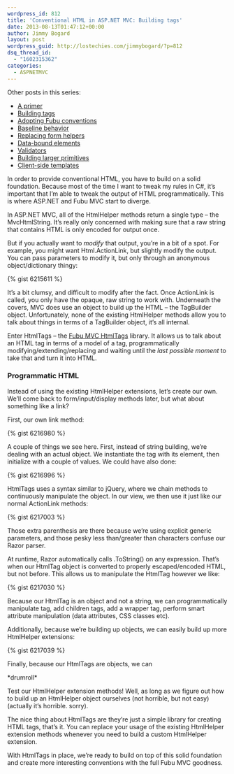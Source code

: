 ```yaml
---
wordpress_id: 812
title: 'Conventional HTML in ASP.NET MVC: Building tags'
date: 2013-08-13T01:47:12+00:00
author: Jimmy Bogard
layout: post
wordpress_guid: http://lostechies.com/jimmybogard/?p=812
dsq_thread_id:
  - "1602315362"
categories:
  - ASPNETMVC
---
```

Other posts in this series:

  * [A primer](https://lostechies.com/jimmybogard/2013/07/18/conventional-html-in-asp-net-mvc-a-primer/)
  * [Building tags](https://lostechies.com/jimmybogard/2013/08/13/conventional-html-in-asp-net-mvc-building-tags/)
  * [Adopting Fubu conventions](https://lostechies.com/jimmybogard/2014/07/11/conventional-html-in-asp-net-mvc-adopting-fubu-conventions/)
  * [Baseline behavior](https://lostechies.com/jimmybogard/2014/07/17/conventional-html-in-asp-net-mvc-baseline-behavior/)
  * [Replacing form helpers](https://lostechies.com/jimmybogard/2014/07/22/conventional-html-in-asp-net-mvc-replacing-form-helpers/)
  * [Data-bound elements](https://lostechies.com/jimmybogard/2014/07/23/conventional-html-in-asp-net-mvc-data-bound-elements/)
  * [Validators](https://lostechies.com/jimmybogard/2014/07/24/conventional-html-in-asp-net-mvc-validators/)
  * [Building larger primitives](https://lostechies.com/jimmybogard/2014/07/25/conventional-html-in-asp-net-mvc-building-larger-primitives/)
  * [Client-side templates](https://lostechies.com/jimmybogard/2014/08/14/conventional-html-in-asp-net-mvc-client-side-templates/)

In order to provide conventional HTML, you have to build on a solid foundation. Because most of the time I want to tweak my rules in C#, it’s important that I’m able to tweak the output of HTML programmatically. This is where ASP.NET and Fubu MVC start to diverge.

In ASP.NET MVC, all of the HtmlHelper methods return a single type – the MvcHtmlString. It’s really only concerned with making sure that a raw string that contains HTML is only encoded for output once.

But if you actually want to _modify_ that output, you’re in a bit of a spot. For example, you might want Html.ActionLink, but slightly modify the output. You can pass parameters to modify it, but only through an anonymous object/dictionary thingy:

{% gist 6215611 %}

It’s a bit clumsy, and difficult to modify after the fact. Once ActionLink is called, you only have the opaque, raw string to work with. Underneath the covers, MVC does use an object to build up the HTML – the TagBuilder object. Unfortunately, none of the existing HtmlHelper methods allow you to talk about things in terms of a TagBuilder object, it’s all internal.

Enter HtmlTags – the [Fubu MVC HtmlTags](http://htmltags.fubu-project.org/) library. It allows us to talk about an HTML tag in terms of a model of a tag, programmatically modifying/extending/replacing and waiting until the _last possible moment_ to take that and turn it into HTML.

### Programmatic HTML

Instead of using the existing HtmlHelper extensions, let’s create our own. We’ll come back to form/input/display methods later, but what about something like a link?

First, our own link method:

{% gist 6216980 %}

A couple of things we see here. First, instead of string building, we’re dealing with an actual object. We instantiate the tag with its element, then initialize with a couple of values. We could have also done:

{% gist 6216996 %}

HtmlTags uses a syntax similar to jQuery, where we chain methods to continuously manipulate the object. In our view, we then use it just like our normal ActionLink methods:

{% gist 6217003 %}

Those extra parenthesis are there because we’re using explicit generic parameters, and those pesky less than/greater than characters confuse our Razor parser.

At runtime, Razor automatically calls .ToString() on any expression. That’s when our HtmlTag object is converted to properly escaped/encoded HTML, but not before. This allows us to manipulate the HtmlTag however we like:

{% gist 6217030 %}

Because our HtmlTag is an object and not a string, we can programmatically manipulate tag, add children tags, add a wrapper tag, perform smart attribute manipulation (data attributes, CSS classes etc).

Additionally, because we’re building up objects, we can easily build up more HtmlHelper extensions:

{% gist 6217039 %}

Finally, because our HtmlTags are objects, we can

\*drumroll\*

Test our HtmlHelper extension methods! Well, as long as we figure out how to build up an HtmlHelper object ourselves (not horrible, but not easy) (actually it’s horrible. sorry).

The nice thing about HtmlTags are they’re just a simple library for creating HTML tags, that’s it. You can replace your usage of the existing HtmlHelper extension methods whenever you need to build a custom HtmlHelper extension.

With HtmlTags in place, we’re ready to build on top of this solid foundation and create more interesting conventions with the full Fubu MVC goodness.
